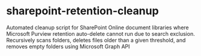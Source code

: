 # sharepoint-retention-cleanup
Automated cleanup script for SharePoint Online document libraries where Microsoft Purview retention auto-delete cannot run due to search exclusion. Recursively scans folders, deletes files older than a given threshold, and removes empty folders using Microsoft Graph API
